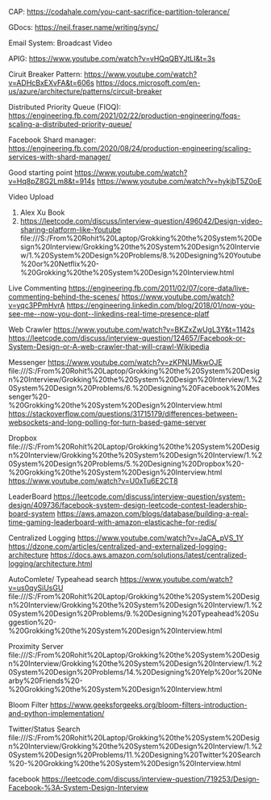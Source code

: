 CAP: https://codahale.com/you-cant-sacrifice-partition-tolerance/

GDocs: https://neil.fraser.name/writing/sync/

Email System: Broadcast Video

APIG: https://www.youtube.com/watch?v=vHQqQBYJtLI&t=3s

Ciruit Breaker Pattern: https://www.youtube.com/watch?v=ADHcBxEXvFA&t=606s
https://docs.microsoft.com/en-us/azure/architecture/patterns/circuit-breaker


Distributed Priority Queue (FIOQ): https://engineering.fb.com/2021/02/22/production-engineering/foqs-scaling-a-distributed-priority-queue/

Facebook Shard manager: https://engineering.fb.com/2020/08/24/production-engineering/scaling-services-with-shard-manager/


Good starting point
https://www.youtube.com/watch?v=Hq8pZ8G2Lm8&t=914s
https://www.youtube.com/watch?v=hykjbT5Z0oE



Video Upload

1. Alex Xu Book
2. https://leetcode.com/discuss/interview-question/496042/Design-video-sharing-platform-like-Youtube
file:///S:/From%20Rohit%20Laptop/Grokking%20the%20System%20Design%20Interview/Grokking%20the%20System%20Design%20Interview/1.%20System%20Design%20Problems/8.%20Designing%20Youtube%20or%20Netflix%20-%20Grokking%20the%20System%20Design%20Interview.html


Live Commenting
https://engineering.fb.com/2011/02/07/core-data/live-commenting-behind-the-scenes/
https://www.youtube.com/watch?v=yqc3PPmHvrA
https://engineering.linkedin.com/blog/2018/01/now-you-see-me--now-you-dont--linkedins-real-time-presence-platf



Web Crawler
https://www.youtube.com/watch?v=BKZxZwUgL3Y&t=1142s
https://leetcode.com/discuss/interview-question/124657/Facebook-or-System-Design-or-A-web-crawler-that-will-crawl-Wikipedia



Messenger
https://www.youtube.com/watch?v=zKPNUMkwOJE
file:///S:/From%20Rohit%20Laptop/Grokking%20the%20System%20Design%20Interview/Grokking%20the%20System%20Design%20Interview/1.%20System%20Design%20Problems/6.%20Designing%20Facebook%20Messenger%20-%20Grokking%20the%20System%20Design%20Interview.html
https://stackoverflow.com/questions/31715179/differences-between-websockets-and-long-polling-for-turn-based-game-server


Dropbox
file:///S:/From%20Rohit%20Laptop/Grokking%20the%20System%20Design%20Interview/Grokking%20the%20System%20Design%20Interview/1.%20System%20Design%20Problems/5.%20Designing%20Dropbox%20-%20Grokking%20the%20System%20Design%20Interview.html
https://www.youtube.com/watch?v=U0xTu6E2CT8


LeaderBoard
https://leetcode.com/discuss/interview-question/system-design/409736/facebook-system-design-leetcode-contest-leadership-board-system
https://aws.amazon.com/blogs/database/building-a-real-time-gaming-leaderboard-with-amazon-elasticache-for-redis/


Centralized Logging
https://www.youtube.com/watch?v=JaCA_pVS_1Y
https://dzone.com/articles/centralized-and-externalized-logging-architecture
https://docs.aws.amazon.com/solutions/latest/centralized-logging/architecture.html


AutoComlete/ Typeahead search
https://www.youtube.com/watch?v=us0qySiUsGU
file:///S:/From%20Rohit%20Laptop/Grokking%20the%20System%20Design%20Interview/Grokking%20the%20System%20Design%20Interview/1.%20System%20Design%20Problems/9.%20Designing%20Typeahead%20Suggestion%20-%20Grokking%20the%20System%20Design%20Interview.html


Proximity Server
file:///S:/From%20Rohit%20Laptop/Grokking%20the%20System%20Design%20Interview/Grokking%20the%20System%20Design%20Interview/1.%20System%20Design%20Problems/14.%20Designing%20Yelp%20or%20Nearby%20Friends%20-%20Grokking%20the%20System%20Design%20Interview.html


Bloom Filter
https://www.geeksforgeeks.org/bloom-filters-introduction-and-python-implementation/


Twitter/Status Search
file:///S:/From%20Rohit%20Laptop/Grokking%20the%20System%20Design%20Interview/Grokking%20the%20System%20Design%20Interview/1.%20System%20Design%20Problems/11.%20Designing%20Twitter%20Search%20-%20Grokking%20the%20System%20Design%20Interview.html


facebook
https://leetcode.com/discuss/interview-question/719253/Design-Facebook-%3A-System-Design-Interview



